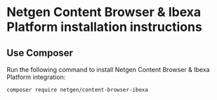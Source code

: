 # Netgen Content Browser & Ibexa Platform installation instructions

## Use Composer

Run the following command to install Netgen Content Browser & Ibexa Platform
integration:

```
composer require netgen/content-browser-ibexa
```
